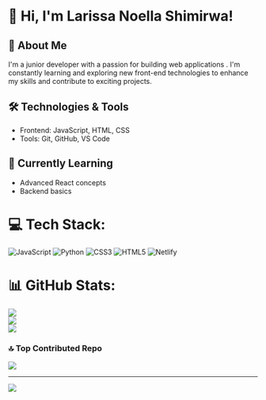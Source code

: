 # 👋 Hi, I'm Larissa Noella Shimirwa!

## 🚀 About Me
I'm a junior developer with a passion for building web applications . I'm constantly learning and exploring new front-end technologies to enhance my skills and contribute to exciting projects.

## 🛠️ Technologies & Tools
- Frontend: JavaScript, HTML, CSS
- Tools: Git, GitHub, VS Code

## 🌱 Currently Learning
- Advanced React concepts
- Backend basics

# 💻 Tech Stack:
![JavaScript](https://img.shields.io/badge/javascript-%23323330.svg?style=for-the-badge&logo=javascript&logoColor=%23F7DF1E) ![Python](https://img.shields.io/badge/python-3670A0?style=for-the-badge&logo=python&logoColor=ffdd54) ![CSS3](https://img.shields.io/badge/css3-%231572B6.svg?style=for-the-badge&logo=css3&logoColor=white) ![HTML5](https://img.shields.io/badge/html5-%23E34F26.svg?style=for-the-badge&logo=html5&logoColor=white) ![Netlify](https://img.shields.io/badge/netlify-%23000000.svg?style=for-the-badge&logo=netlify&logoColor=#00C7B7)
# 📊 GitHub Stats:
![](https://github-readme-stats.vercel.app/api?username=larissanoella-05&theme=dark&hide_border=false&include_all_commits=true&count_private=true)<br/>
![](https://github-readme-streak-stats.herokuapp.com/?user=larissanoella-05&theme=dark&hide_border=false)<br/>
![](https://github-readme-stats.vercel.app/api/top-langs/?username=larissanoella-05&theme=dark&hide_border=false&include_all_commits=true&count_private=true&layout=compact)

### 🔝 Top Contributed Repo
![](https://github-contributor-stats.vercel.app/api?username=larissanoella-05&limit=5&theme=dark&combine_all_yearly_contributions=true)

---
[![](https://visitcount.itsvg.in/api?id=larissanoella-05&icon=0&color=0)](https://visitcount.itsvg.in)

<!-- Proudly created with GPRM ( https://gprm.itsvg.in ) -->
